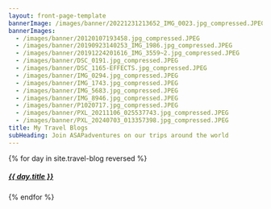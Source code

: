 ```yaml
---
layout: front-page-template
bannerImage: /images/banner/20221231213652_IMG_0023.jpg_compressed.JPEG
bannerImages:
  - /images/banner/20120107193458.jpg_compressed.JPEG
  - /images/banner/20190923140253_IMG_1986.jpg_compressed.JPEG
  - /images/banner/20191224201616_IMG_3559~2.jpg_compressed.JPEG
  - /images/banner/DSC_0191.jpg_compressed.JPEG
  - /images/banner/DSC_1165-EFFECTS.jpg_compressed.JPEG
  - /images/banner/IMG_0294.jpg_compressed.JPEG
  - /images/banner/IMG_1743.jpg_compressed.JPEG
  - /images/banner/IMG_5683.jpg_compressed.JPEG
  - /images/banner/IMG_8946.jpg_compressed.JPEG
  - /images/banner/P1020717.jpg_compressed.JPEG
  - /images/banner/PXL_20211106_025537743.jpg_compressed.JPEG
  - /images/banner/PXL_20240703_013357398.jpg_compressed.JPEG
title: My Travel Blogs
subHeading: Join ASAPadventures on our trips around the world
---
```


<div class="text-uppercase adventure-list experience">
  {% for day in site.travel-blog reversed %}
    <div class="col-md-6 col-sm-6 animated fadeInUp" data-wow-delay="0.{{ forloop.index }}s" data-wow-duration="1s">
      <a href="{{day.url | prepend: site.baseurl}}">
        <img src="{{ day.bannerImage }}"  alt="" class="img-responsive">
        <div class="overlay-lnk text-uppercase text-center">
          <i class="icon icon-map"></i>
          <h5>{{ day.title }}</h5>
        </div>
      </a>
    </div>
  {% endfor %}
</div>
